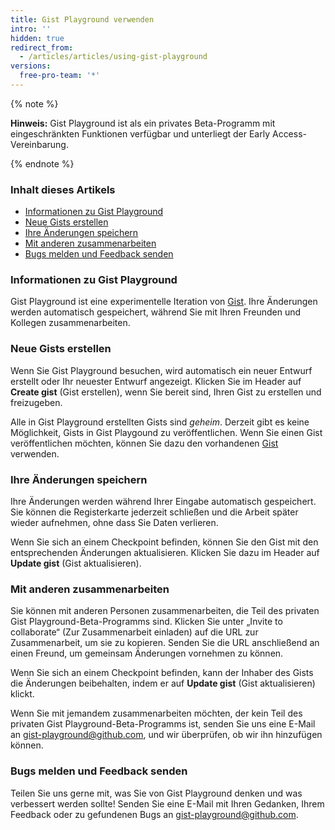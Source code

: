 ```yaml
---
title: Gist Playground verwenden
intro: ''
hidden: true
redirect_from:
  - /articles/articles/using-gist-playground
versions:
  free-pro-team: '*'
---
```


{% note %}

**Hinweis:** Gist Playground ist als ein privates Beta-Programm mit eingeschränkten Funktionen verfügbar und unterliegt der Early Access-Vereinbarung.

{% endnote %}

### Inhalt dieses Artikels
- [Informationen zu Gist Playground](#about-gist-playground)
- [Neue Gists erstellen](#creating-new-gists)
- [Ihre Änderungen speichern](#saving-your-changes)
- [Mit anderen zusammenarbeiten](#collaborating-with-others)
- [Bugs melden und Feedback senden](#reporting-bugs-and-feedback)

### Informationen zu Gist Playground
Gist Playground ist eine experimentelle Iteration von [Gist](https://gist.github.com/). Ihre Änderungen werden automatisch gespeichert, während Sie mit Ihren Freunden und Kollegen zusammenarbeiten.

### Neue Gists erstellen
Wenn Sie Gist Playground besuchen, wird automatisch ein neuer Entwurf erstellt oder Ihr neuester Entwurf angezeigt. Klicken Sie im Header auf **Create gist** (Gist erstellen), wenn Sie bereit sind, Ihren Gist zu erstellen und freizugeben.

Alle in Gist Playground erstellten Gists sind *geheim*. Derzeit gibt es keine Möglichkeit, Gists in Gist Playgound zu veröffentlichen. Wenn Sie einen Gist veröffentlichen möchten, können Sie dazu den vorhandenen [Gist](https://gist.github.com/) verwenden.

### Ihre Änderungen speichern
Ihre Änderungen werden während Ihrer Eingabe automatisch gespeichert. Sie können die Registerkarte jederzeit schließen und die Arbeit später wieder aufnehmen, ohne dass Sie Daten verlieren.

Wenn Sie sich an einem Checkpoint befinden, können Sie den Gist mit den entsprechenden Änderungen aktualisieren. Klicken Sie dazu im Header auf **Update gist** (Gist aktualisieren).

### Mit anderen zusammenarbeiten
Sie können mit anderen Personen zusammenarbeiten, die Teil des privaten Gist Playground-Beta-Programms sind. Klicken Sie unter „Invite to collaborate“ (Zur Zusammenarbeit einladen) auf die URL zur Zusammenarbeit, um sie zu kopieren. Senden Sie die URL anschließend an einen Freund, um gemeinsam Änderungen vornehmen zu können.

Wenn Sie sich an einem Checkpoint befinden, kann der Inhaber des Gists die Änderungen beibehalten, indem er auf **Update gist** (Gist aktualisieren) klickt.

Wenn Sie mit jemandem zusammenarbeiten möchten, der kein Teil des privaten Gist Playground-Beta-Programms ist, senden Sie uns eine E-Mail an [gist-playground@github.com](mailto:gist-playground@github.com), und wir überprüfen, ob wir ihn hinzufügen können.

### Bugs melden und Feedback senden
Teilen Sie uns gerne mit, was Sie von Gist Playground denken und was verbessert werden sollte! Senden Sie eine E-Mail mit Ihren Gedanken, Ihrem Feedback oder zu gefundenen Bugs an [gist-playground@github.com](mailto:gist-playground@github.com).
